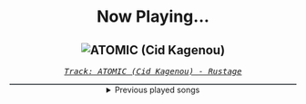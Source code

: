 <div align="center"> 
<h1>Now Playing...</h1>

![ATOMIC (Cid Kagenou)](https://i.scdn.co/image/ab67616d00001e024e89cb92133f2906d70c10d9)
--
_<samp><a href="https://open.spotify.com/track/3y87XLBZrdLHnOgzSb0Xan">Track: ATOMIC (Cid Kagenou) - Rustage</a></samp>_

<div style="border: 1px #4B5054 solid"></div>
<details>
  <summary>
    Previous played songs
  </summary>
  <table>
    <thead>
      <tr>
        <th>
          Artist
        </th>
        <th>
          Song
        </th>
        <th>
          Link
        </th>
      </tr>
    </thead>
    <tbody>
      <tr><td>Rustage</td><td>ATOMIC (Cid Kagenou)</td><td><a href="https://open.spotify.com/track/3y87XLBZrdLHnOgzSb0Xan">https://open.spotify.com/track/3y87XLBZrdLHnOgzSb0Xan</a></td></tr><tr><td>Rustage</td><td>ATOMIC (Cid Kagenou)</td><td><a href="https://open.spotify.com/track/3y87XLBZrdLHnOgzSb0Xan">https://open.spotify.com/track/3y87XLBZrdLHnOgzSb0Xan</a></td></tr><tr><td>The Browning</td><td>Poison - BIOHEX & Jonny McBee Remix</td><td><a href="https://open.spotify.com/track/137uPRZseMO5omotiImXFR">https://open.spotify.com/track/137uPRZseMO5omotiImXFR</a></td></tr><tr><td>Cypecore</td><td>Patient Zero</td><td><a href="https://open.spotify.com/track/1zZfGV5Hmm43MW6dsTxD5U">https://open.spotify.com/track/1zZfGV5Hmm43MW6dsTxD5U</a></td></tr><tr><td>The Browning</td><td>FED UP</td><td><a href="https://open.spotify.com/track/7MQUmZy6ChiDhOOZGeR6Yc">https://open.spotify.com/track/7MQUmZy6ChiDhOOZGeR6Yc</a></td></tr><tr><td>Labyrinthus Stellarum</td><td>Transcendence</td><td><a href="https://open.spotify.com/track/56m3H4IrnOC3TYdVoELSqA">https://open.spotify.com/track/56m3H4IrnOC3TYdVoELSqA</a></td></tr><tr><td>THE DEFECT</td><td>DREAMWALKER</td><td><a href="https://open.spotify.com/track/1AWPkWi9gwHSzN8n3SDDjx">https://open.spotify.com/track/1AWPkWi9gwHSzN8n3SDDjx</a></td></tr><tr><td>Stained With Silver</td><td>Thorns</td><td><a href="https://open.spotify.com/track/2ovEjstYAsHoKpe7JRCn7y">https://open.spotify.com/track/2ovEjstYAsHoKpe7JRCn7y</a></td></tr><tr><td>izzy reign</td><td>The Sunken Place</td><td><a href="https://open.spotify.com/track/6DGBjw2cNZpHEP0wqCyxd5">https://open.spotify.com/track/6DGBjw2cNZpHEP0wqCyxd5</a></td></tr><tr><td>THE DEFECT</td><td>ETERNAL (what do you see?)</td><td><a href="https://open.spotify.com/track/68phcusrg8asqDj2tYpl2w">https://open.spotify.com/track/68phcusrg8asqDj2tYpl2w</a></td></tr><tr><td>THE DEFECT</td><td>LOST IN THE SHADOWS</td><td><a href="https://open.spotify.com/track/3LksRxqbfiyWyB7pNXUO7o">https://open.spotify.com/track/3LksRxqbfiyWyB7pNXUO7o</a></td></tr><tr><td>The Browning</td><td>HIVEMIND</td><td><a href="https://open.spotify.com/track/2wX2N66kttwcBtNQtqCNSu">https://open.spotify.com/track/2wX2N66kttwcBtNQtqCNSu</a></td></tr><tr><td>The Browning</td><td>Poison - BIOHEX & Jonny McBee Remix</td><td><a href="https://open.spotify.com/track/137uPRZseMO5omotiImXFR">https://open.spotify.com/track/137uPRZseMO5omotiImXFR</a></td></tr><tr><td>The Browning</td><td>FED UP - BIOHEX & Jonny McBee Remix</td><td><a href="https://open.spotify.com/track/3KEGd3l1CHYFtNOZeI4puu">https://open.spotify.com/track/3KEGd3l1CHYFtNOZeI4puu</a></td></tr><tr><td>The Browning</td><td>FED UP - BIOHEX & Jonny McBee Remix</td><td><a href="https://open.spotify.com/track/3KEGd3l1CHYFtNOZeI4puu">https://open.spotify.com/track/3KEGd3l1CHYFtNOZeI4puu</a></td></tr><tr><td>The Browning</td><td>FED UP - BIOHEX & Jonny McBee Remix</td><td><a href="https://open.spotify.com/track/3KEGd3l1CHYFtNOZeI4puu">https://open.spotify.com/track/3KEGd3l1CHYFtNOZeI4puu</a></td></tr><tr><td>The Browning</td><td>FED UP - BIOHEX & Jonny McBee Remix</td><td><a href="https://open.spotify.com/track/3KEGd3l1CHYFtNOZeI4puu">https://open.spotify.com/track/3KEGd3l1CHYFtNOZeI4puu</a></td></tr><tr><td>The Browning</td><td>FED UP - BIOHEX & Jonny McBee Remix</td><td><a href="https://open.spotify.com/track/3KEGd3l1CHYFtNOZeI4puu">https://open.spotify.com/track/3KEGd3l1CHYFtNOZeI4puu</a></td></tr><tr><td>The Browning</td><td>FED UP - BIOHEX & Jonny McBee Remix</td><td><a href="https://open.spotify.com/track/3KEGd3l1CHYFtNOZeI4puu">https://open.spotify.com/track/3KEGd3l1CHYFtNOZeI4puu</a></td></tr><tr><td>The Browning</td><td>FED UP - BIOHEX & Jonny McBee Remix</td><td><a href="https://open.spotify.com/track/3KEGd3l1CHYFtNOZeI4puu">https://open.spotify.com/track/3KEGd3l1CHYFtNOZeI4puu</a></td></tr>
    </tbody>
  </table>
</details>

</div>
